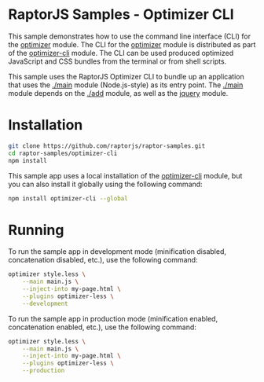 RaptorJS Samples - Optimizer CLI
================================

This sample demonstrates how to use the command line interface (CLI) for the [optimizer](https://github.com/raptorjs/optimizer) module. The CLI for the  [optimizer](https://github.com/raptorjs/optimizer) module is distributed as part of the [optimizer-cli](https://github.com/raptorjs/optimizer-cli) module. The CLI can be used produced optimized JavaScript and CSS bundles from the terminal or from shell scripts.

This sample uses the RaptorJS Optimizer CLI to bundle up an application that uses the [./main](https://github.com/raptorjs/raptor-samples/blob/master/optimizer-cli/main.js) module (Node.js-style) as its entry point. The [./main](https://github.com/raptorjs/raptor-samples/blob/master/optimizer-cli/main.js) module depends on the [./add](https://github.com/raptorjs/raptor-samples/blob/master/optimizer-cli/add.js) module, as well as the [jquery](https://www.npmjs.org/package/jquery) module.

# Installation

```bash
git clone https://github.com/raptorjs/raptor-samples.git
cd raptor-samples/optimizer-cli
npm install
```

This sample app uses a local installation of the [optimizer-cli](https://github.com/raptorjs/optimizer-cli) module, but you can also install it globally using the following command:

```bash
npm install optimizer-cli --global
```

# Running

To run the sample app in development mode (minification disabled, concatenation disabled, etc.), use the following command:

```bash
optimizer style.less \
    --main main.js \
    --inject-into my-page.html \
    --plugins optimizer-less \
    --development
```

To run the sample app in production mode (minification enabled, concatenation enabled, etc.), use the following command:

```bash
optimizer style.less \
    --main main.js \
    --inject-into my-page.html \
    --plugins optimizer-less \
    --production
```
